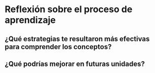 # Reflexión sobre el proceso de aprendizaje
## ¿Qué estrategias te resultaron más efectivas para comprender los conceptos?
## ¿Qué podrías mejorar en futuras unidades?
